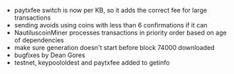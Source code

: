 * paytxfee switch is now per KB, so it adds the correct fee for large transactions
* sending avoids using coins with less than 6 confirmations if it can
* NautiluscoinMiner processes transactions in priority order based on age of dependencies
* make sure generation doesn't start before block 74000 downloaded
* bugfixes by Dean Gores
* testnet, keypoololdest and paytxfee added to getinfo
